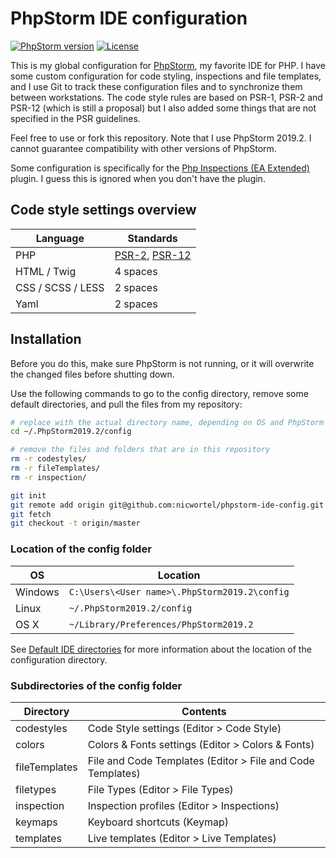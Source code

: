 # PhpStorm IDE configuration

[![PhpStorm version](https://img.shields.io/badge/PhpStorm-2019.2-brightgreen.svg)](https://www.jetbrains.com/phpstorm/)
[![License](https://img.shields.io/github/license/nicwortel/phpstorm-ide-config.svg)](https://github.com/nicwortel/phpstorm-ide-config/blob/master/LICENSE.txt)

This is my global configuration for [PhpStorm](https://www.jetbrains.com/phpstorm/), my favorite IDE for PHP. I have some custom configuration for code styling, inspections and file templates, and I use
Git to track these configuration files and to synchronize them between workstations. The code style rules are based on PSR-1, PSR-2 and PSR-12 (which is still a proposal) but I also added some things that are not specified in the PSR guidelines.

Feel free to use or fork this repository. Note that I use PhpStorm 2019.2. I cannot guarantee compatibility with other versions of PhpStorm.

Some configuration is specifically for the [Php Inspections (EA Extended)](https://github.com/kalessil/phpinspectionsea) plugin. I guess this is ignored when you don't have the plugin.

## Code style settings overview

Language          | Standards
------------------|---------
PHP               | [PSR-2](http://www.php-fig.org/psr/psr-2/), [PSR-12](https://github.com/php-fig/fig-standards/blob/master/proposed/extended-coding-style-guide.md)
HTML / Twig       | 4 spaces
CSS / SCSS / LESS | 2 spaces
Yaml              | 2 spaces

## Installation

Before you do this, make sure PhpStorm is not running, or it will overwrite the changed files before shutting down.

Use the following commands to go to the config directory, remove some default directories, and pull the files from my repository:

```bash
# replace with the actual directory name, depending on OS and PhpStorm version (see below).
cd ~/.PhpStorm2019.2/config

# remove the files and folders that are in this repository
rm -r codestyles/
rm -r fileTemplates/
rm -r inspection/

git init
git remote add origin git@github.com:nicwortel/phpstorm-ide-config.git
git fetch
git checkout -t origin/master
```

### Location of the config folder

OS | Location
---|---------
Windows | `C:\Users\<User name>\.PhpStorm2019.2\config`
Linux | `~/.PhpStorm2019.2/config`
OS X | `~/Library/Preferences/PhpStorm2019.2`

See [Default IDE directories](https://www.jetbrains.com/help/phpstorm/tuning-the-ide.html#default-dirs) for more information about the location of the configuration directory.

### Subdirectories of the config folder

Directory | Contents
----------|---------
codestyles | Code Style settings (Editor > Code Style)
colors | Colors & Fonts settings (Editor > Colors & Fonts)
fileTemplates | File and Code Templates (Editor > File and Code Templates)
filetypes | File Types (Editor > File Types)
inspection | Inspection profiles (Editor > Inspections)
keymaps | Keyboard shortcuts (Keymap)
templates | Live templates (Editor > Live Templates)
